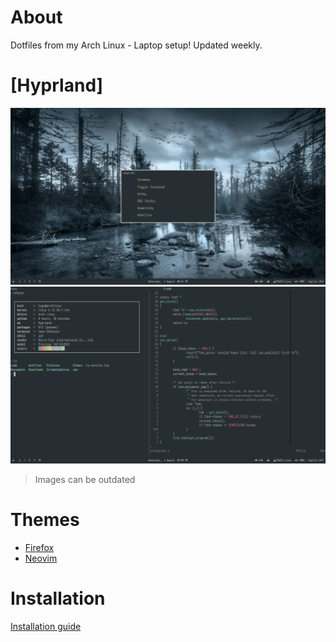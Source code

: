 # About

Dotfiles from my Arch Linux - Laptop setup! Updated weekly.

# [Hyprland]

![](./images/2025-08-06_20:56:59.png)
![](./images/2025-08-06_21:00:38.png)

> Images can be outdated

# Themes

- [Firefox](https://addons.mozilla.org/en-US/firefox/addon/shbl-nvim-dark)
- [Neovim](https://github.com/hugoocoto/hforest)

# Installation
[Installation guide](./INSTALL.md)



